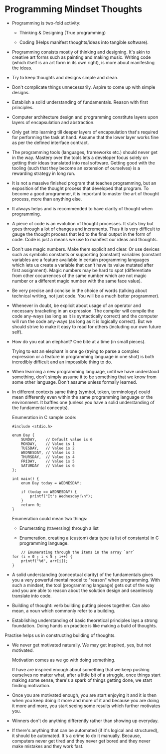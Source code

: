 # Programming Mindset Thoughts

-   Programming is two-fold activity:

    -   Thinking & Designing (True programming)

    -   Coding (Helps manifest thoughts/ideas into tangible software).

-   Programming consists mostly of thinking and designing. It's akin to creative art forms such as painting and making music. Writing code (which itself is an art form in its own right), is more about manifesting the ideas.

-   Try to keep thoughts and designs simple and clean.

-   Don't complicate things unnecessarily. Aspire to come up with simple designs.

-   Establish a solid understanding of fundamentals. Reason with first principles.

-   Computer architecture design and programming constitute layers upon layers of encapsulation and abstraction.

-   Only get into learning till deeper layers of encapsulation that's required for performing the task at hand. Assume that the lower layer works fine as per the defined interface contract.

-   The programming tools (languages, frameworks etc.) should never get in the way. Mastery over the tools lets a developer focus solely on getting their ideas translated into real software. Getting good with the tooling (such that they become an extension of ourselves) is a rewarding strategy in long run.

-   It is not a massive finished program that teaches programming, but an exposition of the thought process that developed that program. To become a good programmer, it is important to master the art of thought process, more than anything else.

-   It always helps and is recommended to have clarity of thought when programming.

-   A piece of code is an evolution of thought processes. It stats tiny but goes through a lot of changes and increments. Thus it is very difficult to gauge the thought process that led to the final output in the form of code. Code is just a means we use to manifest our ideas and thoughts.

-   Don't use magic numbers. Make them explicit and clear. Or use devices such as symbolic constants or supporting (constant) variables (constant variables are a feature available in certain programming languages which lets us create a variable that can't have its value mutated after first assignment). Magic numbers may be hard to spot (differentiate from other occurrences of the same number which are not magic number or a different magic number with the same face value).

-   Be very precise and concise in the choice of words (talking about technical writing, not just code. You will be a much better programmer).

-   Whenever in doubt, be explicit about usage of an operator and necessary bracketing in an expression. The compiler will compile the code any-ways (as long as it is syntactically correct) and the computer will run the code any-ways (as long as it is logically correct). But we should strive to make it easy to read for others (including our own future self).

-   How do you eat an elephant? One bite at a time (in small pieces).

    Trying to eat an elephant in one go (trying to parse a complex expression or a feature in programming language in one shot) is both incredibly difficult and an impossible thing to do.

-   When learning a new programming language, until we have understood something, don't simply assume it to be something that we know from some other language. Don't assume unless formally learned.

-   In different contexts same thing (symbol, token, terminology) could mean differently even within the same programming language or the environment. It baffles one (unless you have a solid understanding of the fundamental concepts).

    Enumeration in C sample code:

    ```
    #include <stdio.h>

    enum Day {
        SUNDAY,    // Default value is 0
        MONDAY,    // Value is 1
        TUESDAY,   // Value is 2
        WEDNESDAY, // Value is 3
        THURSDAY,  // Value is 4
        FRIDAY,    // Value is 5
        SATURDAY   // Value is 6
    };

    int main() {
        enum Day today = WEDNESDAY;
        
        if (today == WEDNESDAY) {
            printf("It's Wednesday!\n");
        }
        return 0;
    }
    ```

    Enumeration could mean two things:

    -   Enumerating (traversing) through a list

    -   Enumeration, creating a (custom) data type (a list of constants) in C programming language.

    ```
        // Enumerating through the items in the array `arr`
    for (i = 0 ; i < 5 ; i++) {
        printf("%d", arr[i]);
    }
    ```

-   A solid understanding (conceptual clarity) of the fundamentals gives you a very powerful mental model to "reason" when programming. With such a mindset, the tool (programming language) gets out of the way and you are able to reason about the solution design and seamlessly translate into code.

-   Building of thought: verb building putting pieces together. Can also mean, a noun which commonly refer to a building.

-   Establishing understanding of basic theoretical principles lays a strong foundation. Doing hands on practice is like making a build of thoughts.

Practise helps us in constructing building of thoughts.

-   We never get motivated naturally. We may get inspired, yes, but not motivated.

    Motivation comes as we go with doing something.

    If have are inspired enough about something that we keep pushing ourselves no matter what, after a little bit of a struggle, once things start making some sense, there's a spark of things getting done, we start finding motivation.

-   Once you are motivated enough, you are start enjoying it and it is then when you keep doing it more and more of it and because you are doing it more and more, you start seeing some results which further motivates you.

-   Winners don't do anything differently rather than showing up everyday.

-   If there's anything that can be automated (if it's logical and structured), it should be automated. It's a crime to do it manually. Because, computers never get tired and they never get bored and they never make mistakes and they work fast.
